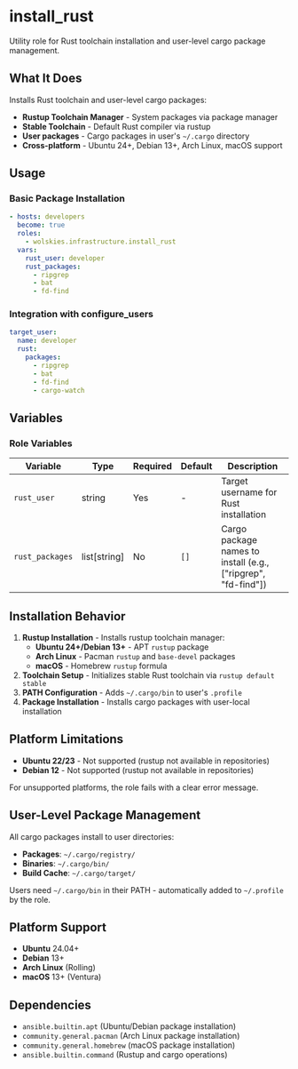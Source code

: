 # install_rust

Utility role for Rust toolchain installation and user-level cargo package management.

## What It Does

Installs Rust toolchain and user-level cargo packages:
- **Rustup Toolchain Manager** - System packages via package manager
- **Stable Toolchain** - Default Rust compiler via rustup
- **User packages** - Cargo packages in user's `~/.cargo` directory
- **Cross-platform** - Ubuntu 24+, Debian 13+, Arch Linux, macOS support

## Usage

### Basic Package Installation
```yaml
- hosts: developers
  become: true
  roles:
    - wolskies.infrastructure.install_rust
  vars:
    rust_user: developer
    rust_packages:
      - ripgrep
      - bat
      - fd-find
```

### Integration with configure_users
```yaml
target_user:
  name: developer
  rust:
    packages:
      - ripgrep
      - bat
      - fd-find
      - cargo-watch
```

## Variables

### Role Variables
| Variable        | Type         | Required | Default | Description                                                   |
| --------------- | ------------ | -------- | ------- | ------------------------------------------------------------- |
| `rust_user`     | string       | Yes      | -       | Target username for Rust installation                         |
| `rust_packages` | list[string] | No       | `[]`    | Cargo package names to install (e.g., ["ripgrep", "fd-find"]) |

## Installation Behavior

1. **Rustup Installation** - Installs rustup toolchain manager:
   - **Ubuntu 24+/Debian 13+** - APT `rustup` package
   - **Arch Linux** - Pacman `rustup` and `base-devel` packages
   - **macOS** - Homebrew `rustup` formula
2. **Toolchain Setup** - Initializes stable Rust toolchain via `rustup default stable`
3. **PATH Configuration** - Adds `~/.cargo/bin` to user's `.profile`
4. **Package Installation** - Installs cargo packages with user-local installation

## Platform Limitations

- **Ubuntu 22/23** - Not supported (rustup not available in repositories)
- **Debian 12** - Not supported (rustup not available in repositories)

For unsupported platforms, the role fails with a clear error message.

## User-Level Package Management

All cargo packages install to user directories:
- **Packages**: `~/.cargo/registry/`
- **Binaries**: `~/.cargo/bin/`
- **Build Cache**: `~/.cargo/target/`

Users need `~/.cargo/bin` in their PATH - automatically added to `~/.profile` by the role.

## Platform Support

- **Ubuntu** 24.04+
- **Debian** 13+
- **Arch Linux** (Rolling)
- **macOS** 13+ (Ventura)

## Dependencies

- `ansible.builtin.apt` (Ubuntu/Debian package installation)
- `community.general.pacman` (Arch Linux package installation)
- `community.general.homebrew` (macOS package installation)
- `ansible.builtin.command` (Rustup and cargo operations)
